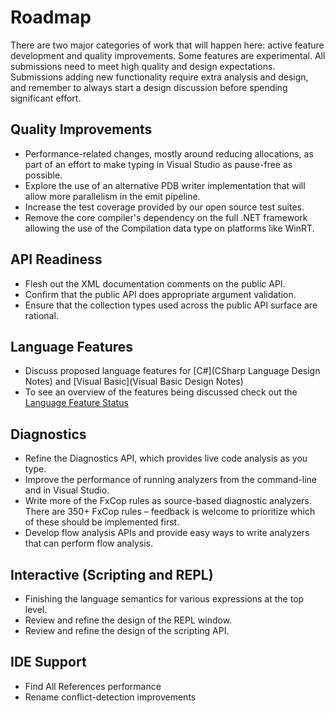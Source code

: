 # Roadmap
There are two major categories of work that will happen here: active feature development and quality improvements. Some features are experimental. All submissions need to meet high quality and design expectations. Submissions adding new functionality require extra analysis and design, and remember to always start a design discussion before spending significant effort.

## Quality Improvements
* Performance-related changes, mostly around reducing allocations, as part of an effort to make typing in Visual Studio as pause-free as possible.
* Explore the use of an alternative PDB writer implementation that will allow more parallelism in the emit pipeline.
* Increase the test coverage provided by our open source test suites. 
* Remove the core compiler's dependency on the full .NET framework allowing the use of the Compilation data type on platforms like WinRT.

## API Readiness
* Flesh out the XML documentation comments on the public API.
* Confirm that the public API does appropriate argument validation.
* Ensure that the collection types used across the public API surface are rational. 

## Language Features
* Discuss proposed language features for [C#](CSharp Language Design Notes) and [Visual Basic](Visual Basic Design Notes)
* To see an overview of the features being discussed check out the [Language Feature Status](https://github.com/dotnet/roslyn/wiki/Languages-features-in-C%23-6-and-VB-14)

## Diagnostics
* Refine the Diagnostics API, which provides live code analysis as you type.
* Improve the performance of running analyzers from the command-line and in Visual Studio.
* Write more of the FxCop rules as source-based diagnostic analyzers. There are 350+ FxCop rules – feedback is welcome to prioritize which of these should be implemented first.
* Develop flow analysis APIs and provide easy ways to write analyzers that can perform flow analysis.

## Interactive (Scripting and REPL)
* Finishing the language semantics for various expressions at the top level.
* Review and refine the design of the REPL window.
* Review and refine the design of the scripting API.

## IDE Support
* Find All References performance
* Rename conflict-detection improvements